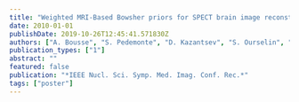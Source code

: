```yaml
---
title: "Weighted MRI-Based Bowsher priors for SPECT brain image reconstruction"
date: 2010-01-01
publishDate: 2019-10-26T12:45:41.571830Z
authors: ["A. Bousse", "S. Pedemonte", "D. Kazantsev", "S. Ourselin", "S. Arridge", "B. F. Hutton"]
publication_types: ["1"]
abstract: ""
featured: false
publication: "*IEEE Nucl. Sci. Symp. Med. Imag. Conf. Rec.*"
tags: ["poster"]
---
```


